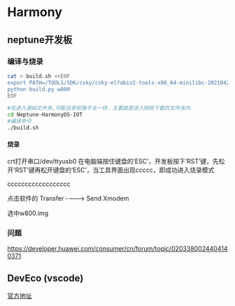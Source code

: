 Harmony
===

## neptune开发板

### 编译与烧录

```sh
cat > build.sh <<EOF
export PATH=/TOOLS/SDK/csky/csky-elfabiv2-tools-x86_64-minilibc-20210423/bin:$PATH
python build.py w800
EOF
```



```sh
#先进入源码文件夹,可能目录和我不太一样，主要就是进入刚刚下载的文件夹内
cd Neptune-HarmonyOS-IOT
#编译命令
./build.sh
```

#### 烧录

crt打开串口/dev/ttyusb0
在电脑端按住键盘的‘ESC’，开发板按下‘RST’键，先松开‘RST’键再松开键盘的‘ESC’，当工具界面出现ccccc，即成功进入烧录模式

cccccccccccccccccc

点击软件的 Transfer ----> Send Xmodem

选中w800.img

### 问题

https://developer.huawei.com/consumer/cn/forum/topic/0203380024404140371



## DevEco (vscode)

[官方地址](https://device.harmonyos.com/cn/docs/documentation/guide/service_introduction-0000001050166905)

